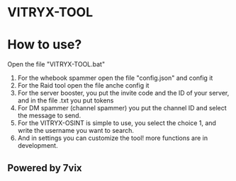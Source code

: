 # VITRYX-TOOL
# How to use?
Open the file "VITRYX-TOOL.bat" 
1. For the whebook spammer open the file "config.json" and config it
2. For the Raid tool open the file anche config it
3. For the server booster, you put the invite code and the ID of your server, and in the file .txt you put tokens
4. For DM spammer (channel spammer) you put the channel ID and select the message to send.
5. For the VITRYX-OSINT is simple to use, you select the choice 1, and write the username you want to search.
6. And in settings you can customize the tool!
    more functions are in development.
## Powered by 7vix
